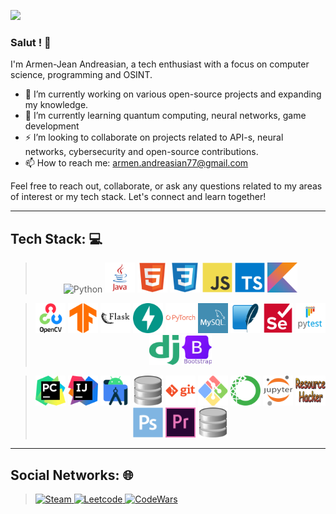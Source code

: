 ![](https://i.ibb.co/YXrfF37/8-F3-A2220-1000x630.jpg)

### Salut ! 👋

I'm Armen-Jean Andreasian, a tech enthusiast with a focus on computer science, programming and OSINT.

- 🔭 I’m currently working on various open-source projects and expanding my knowledge.
- 🌱 I’m currently learning quantum computing, neural networks, game development
- ⚡ I’m looking to collaborate on projects related to API-s, neural networks, cybersecurity and open-source contributions.
- 📫 How to reach me: [armen.andreasian77@gmail.com](mailto:armen.andreasian77@gmail.com)

Feel free to reach out, collaborate, or ask any questions related to my areas of interest or my tech stack. Let's connect and learn together!

---
## Tech Stack: 💻

> <p align="center">
> <img src="https://i.ibb.co/XCPK5KJ/python.png" alt="Python" width="48" height="48" />
> <img src="pics/java.png" alt="Java" width="48" height="48" />
> <img src="pics/image2.png" alt="HTML" width="48" height="48" />
> <img src="pics/image3.png" alt="CSS" width="48" height="48" />
> <img src="pics/image4.png" alt="JavaScript" width="48" height="48" />
> <img src="pics/image5.png" alt="TS" width="48" height="48" />
> <img src="pics/image6.png" alt="Kotlin" width="48" height="48" />
> </p>

> <p align="center">
> <img src="pics/image7.png" alt="Open-CV" width="48" height="48" />
> <img src="pics/image8.png" alt="TensorFlow" width="48" height="48" />
> <img src="pics/image9.png" alt="flask" width="48" height="48" />
> <img src="pics/image10.png" alt="Fast-API" width="48" height="48" />
> <img src="pics/image11.png" alt="Pytorch" width="48" height="48" />
> <img src="pics/image12.png" alt="Mysql" width="48" height="48" />
> <img src="pics/image13.png" alt="SQLite" width="48" height="48" />
> <img src="pics/image14.png" alt="Selenium" width="48" height="48" />
> <img src="pics/image15.png" alt="Pytest" width="48" height="48" />
> <img src="pics/image16.png" alt="Django" width="48" height="48" />
> <img src="pics/image17.png" alt="bootstrap" width="48" height="48" />
</p>

> <p align="center">
> <img src="pics/image18.png" alt="Pycharm" width="48" height="48" />
> <img src="pics/image19.png" alt="IJ" width="48" height="48" />
> <img src="pics/image20.png" alt="android-studio" width="48" height="48" />
> <img src="pics/db.png" alt="DB browser" width="48" height="48" />
> <img src="pics/image21.png" alt="git" width="48" height="48" />
> <img src="pics/image22.png" alt="bash" width="48" height="48" />
> <img src="pics/image23.png" alt="anaconda" width="48" height="48" />
> <img src="pics/image24.png" alt="anaconda" width="48" height="48" />
> <img src="pics/image25.png" width="48" height="48" />
> <img src="pics/image26.png" alt="photoshop" width="48" height="48" />
> <img src="pics/image27.png" alt="premier-pro" width="48" height="48" />
> <img src="pics/db.png" alt="premier-pro" width="48" height="48" />
> </p>
    
---
## Social Networks: 🌐

> <a href="https://steamcommunity.com/id/hardy_77/">
>    <img src="https://upload.wikimedia.org/wikipedia/commons/thumb/8/83/Steam_icon_logo.svg/768px-Steam_icon_logo.svg.png" alt="Steam" width="48" height="48" />
> </a>
> <a href="https://leetcode.com/a_andreasian/">
>    <img src="https://www.goodtecher.com/wp-content/uploads/2020/08/LeetCode_logo-150x150.png" alt="Leetcode" width="48" height="48" />
> </a>
> <a href="https://www.codewars.com/users/armM00">
>    <img src="https://docs.codewars.com/logo.svg" alt="CodeWars" width="48" height="48" />
> </a>



